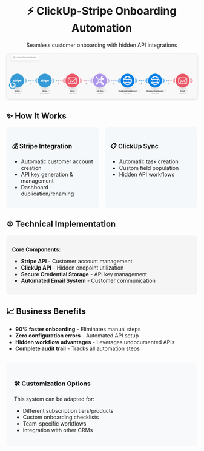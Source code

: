 <div align="center">
  <h1>⚡ ClickUp-Stripe Onboarding Automation</h1>
  <p>Seamless customer onboarding with hidden API integrations</p>
  
  <img src="ClickUp Onboarding W Hidden APIs.png" alt="Onboarding Automation Flow" style="max-width:100%; border: 1px solid #eee; border-radius: 8px; box-shadow: 0 2px 4px rgba(0,0,0,0.1);">
</div>

<div style="max-width: 800px; margin: 0 auto;">
  <h2>✨ How It Works</h2>
  
  <div style="display: grid; grid-template-columns: repeat(2, 1fr); gap: 15px; margin-bottom: 20px;">
    <div style="background: #f5f8fa; padding: 15px; border-radius: 8px;">
      <h3>💰 Stripe Integration</h3>
      <ul>
        <li>Automatic customer account creation</li>
        <li>API key generation & management</li>
        <li>Dashboard duplication/renaming</li>
      </ul>
    </div>
    <div style="background: #f5f8fa; padding: 15px; border-radius: 8px;">
      <h3>📋 ClickUp Sync</h3>
      <ul>
        <li>Automatic task creation</li>
        <li>Custom field population</li>
        <li>Hidden API workflows</li>
      </ul>
    </div>
  </div>

  <h2>⚙️ Technical Implementation</h2>
  <div style="background-color: #f5f5f5; padding: 15px; border-radius: 6px;">
    <p><strong>Core Components:</strong></p>
    <ul>
      <li><strong>Stripe API</strong> - Customer account management</li>
      <li><strong>ClickUp API</strong> - Hidden endpoint utilization</li>
      <li><strong>Secure Credential Storage</strong> - API key management</li>
      <li><strong>Automated Email System</strong> - Customer communication</li>
    </ul>
  </div>

  <h2>📈 Business Benefits</h2>
  <ul>
    <li><strong>90% faster onboarding</strong> - Eliminates manual steps</li>
    <li><strong>Zero configuration errors</strong> - Automated API setup</li>
    <li><strong>Hidden workflow advantages</strong> - Leverages undocumented APIs</li>
    <li><strong>Complete audit trail</strong> - Tracks all automation steps</li>
  </ul>

  <div style="background-color: #f8f9fa; padding: 20px; border-radius: 8px; margin-top: 30px;">
    <h3>🛠️ Customization Options</h3>
    <p>This system can be adapted for:</p>
    <ul>
      <li>Different subscription tiers/products</li>
      <li>Custom onboarding checklists</li>
      <li>Team-specific workflows</li>
      <li>Integration with other CRMs</li>
    </ul>
  </div>
</div>
